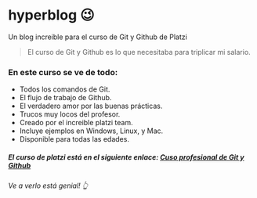 # hyperblog 😉
Un blog increible para el curso de Git y Github de Platzi

> El curso de Git y Github es lo que necesitaba para triplicar mi salario.


### **En este curso se ve de todo:**

-  Todos los comandos de Git.
-  El flujo de trabajo de Github.
-  El verdadero amor por las buenas prácticas.
-  Trucos muy locos del profesor.
-  Creado por el increible platzi team.
-  Incluye ejemplos en Windows, Linux, y Mac.
-   Disponible para todas las edades.

##### El curso de platzi está en el siguiente enlace: [Cuso profesional de Git y Github](https://platzi.com/cursos/git-github/ "Cuso profesional de Git y Github")
###### Ve a verlo está genial!  👆

